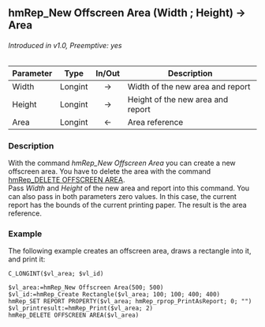 ## hmRep_New Offscreen Area (Width ; Height) → Area
###### Introduced in v1.0, Preemptive: yes

|Parameter|Type|In/Out|Description
|---|---|:---:|---
|Width|Longint |→|Width of the new area and report
|Height|Longint|→| Height of the new area and report
|Area|Longint |←| Area reference

### Description
With the command *hmRep_New Offscreen Area* you can create a new offscreen area. You have to delete the area with the command [hmRep_DELETE OFFSCREEN AREA](hmRep_DeleteOffscreenArea.md). <br />
Pass *Width* and *Height* of the new area and report into this command.
You can also pass in both parameters zero values. In this case, the current report has the bounds of the current printing paper.
The result is the area reference.

### Example
The following example creates an offscreen area, draws a rectangle into it, and print it:

```4d
C_LONGINT($vl_area; $vl_id)

$vl_area:=hmRep_New Offscreen Area(500; 500)
$vl_id:=hmRep_Create Rectangle($vl_area; 100; 100; 400; 400)
hmRep_SET REPORT PROPERTY($vl_area; hmRep_rprop_PrintAsReport; 0; "")
$vl_printresult:=hmRep_Print($vl_area; 2)
hmRep_DELETE OFFSCREEN AREA($vl_area)
```
